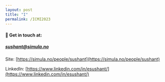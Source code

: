```yaml
---
layout: post
title: "I"
permalink: /ICMI2023
---
```


#### 📝 Get in touch at: 
##### sushant@simula.no
Site: [https://simula.no/people/sushant](https://simula.no/people/sushant)

LinkedIn: [https://www.linkedin.com/in/esushant/](https://www.linkedin.com/in/esushant/)
